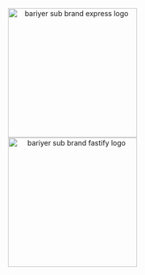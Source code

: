 <p align="center">
  <a href="https://github.com/bariyer/bariyer/server/express/README.md">
    <img width="256" alt="bariyer sub brand express logo" src="https://user-images.githubusercontent.com/29407019/134476716-61a6cff3-8122-4c45-bb10-669406702d6e.png">
  </a>
  <a href="https://github.com/bariyer/bariyer/server/fastify/README.md">
    <img width="256" alt="bariyer sub brand fastify logo" title="bariyer sub brand fastify logo" src="https://user-images.githubusercontent.com/29407019/134486641-05eb08d6-a50d-40a9-a38c-4c337f36ed71.png">
  </a>

  <!-- Coming Soon :) -->

  <!-- <a href="server/hapi/README.md">
    <img width="256" alt="bariyer sub brand hapi logo" src="https://user-images.githubusercontent.com/29407019/134476727-188d51c5-3c89-4539-b8ff-136c01de9b6f.png">
  </a>

  <a href="server/koa/README.md">
    <img width="256" alt="bariyer sub brand koa logo" src="https://user-images.githubusercontent.com/29407019/134476729-db9f6b22-ac14-404e-bdaf-dbda9a9f76dd.png">
  </a> -->
</p>
